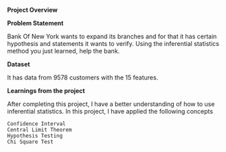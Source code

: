 **Project Overview**

**Problem Statement**

Bank Of New York wants to expand its branches and for that it has certain hypothesis and statements it wants to verify. Using the inferential statistics method you just learned, help the bank.

**Dataset**

It has data from 9578 customers with the 15 features.

**Learnings from the project**

After completing this project, I have a better understanding of how to use inferential statistics. In this project, I have  applied the following concepts
    
    Confidence Interval
    Central Limit Theorem
    Hypothesis Testing
    Chi Square Test
